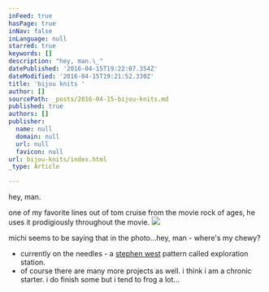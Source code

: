 ```yaml
---
inFeed: true
hasPage: true
inNav: false
inLanguage: null
starred: true
keywords: []
description: "hey, man.\_"
datePublished: '2016-04-15T19:22:07.354Z'
dateModified: '2016-04-15T19:21:52.330Z'
title: 'bijou knits '
author: []
sourcePath: _posts/2016-04-15-bijou-knits.md
published: true
authors: []
publisher:
  name: null
  domain: null
  url: null
  favicon: null
url: bijou-knits/index.html
_type: Article

---
```

hey, man. 

one of my favorite lines out of tom cruise from the movie rock of ages, he uses it prodigiously throughout the movie.
![](https://the-grid-user-content.s3-us-west-2.amazonaws.com/48b4cb33-6af5-44e4-a4b7-093945fd03a3.jpg)

michi seems to be saying that in the photo...hey, man - where's my chewy? 

* currently on the needles - a [stephen west][0] pattern called exploration station.        
* of course there are many more projects as well. i think i am a chronic starter. i do finish some but i tend to frog a lot...

[0]: http://westknits.com/index.php/pattern/shawls/boneyard-shawl/